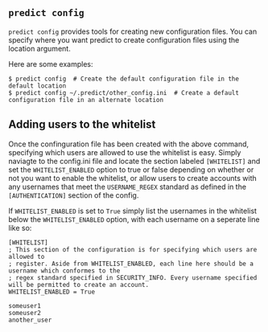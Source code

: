 ## `predict config`

`predict config` provides tools for creating new configuration files. You can
specify where you want predict to create configuration files using the location
argument.

Here are some examples:

```
$ predict config  # Create the default configuration file in the default location
$ predict config ~/.predict/other_config.ini  # Create a default configuration file in an alternate location

```

## Adding users to the whitelist

Once the confinguration file has been created with the above command, specifying which users
are allowed to use the whitelist is easy. Simply naviagte to the config.ini file and locate the section labeled 
`[WHITELIST]` and set the `WHITELIST_ENABLED` option to true or false depending on whether or not you want
to enable the whitelist, or allow users to create accounts with any usernames that meet the `USERNAME_REGEX`
standard as defined in the `[AUTHENTICATION]` section of the config. 

If `WHITELIST_ENABLED` is set to `True` simply list the usernames in the whitelist below the `WHITELIST_ENABLED`
option, with each username on a seperate line like so:

```
[WHITELIST]
; This section of the configuration is for specifying which users are allowed to
; register. Aside from WHITELIST_ENABLED, each line here should be a username which conformes to the
; regex standard specified in SECURITY_INFO. Every username specified will be permitted to create an account.
WHITELIST_ENABLED = True

someuser1
someuser2
another_user

```
